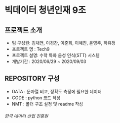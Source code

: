 # 빅데이터 청년인재 9조 

## 프로젝트 소개
* 팀 구성원: 김채연, 이경찬, 이준희, 이혜진, 윤영주, 하유정
* 프로젝트 명 : Tech9
* 프로젝트 설명: 수학 특화 음성 인식(STT) 시스템
* 개발기간 : 2020/06/29 ~ 2020/09/03

## REPOSITORY 구성
* DATA : 문자열 비교, 정확도 측정에 필요한 데이터 
* CODE : python 코드 작성
* NMT : 폴더 구조 설정 및 readme 작성


###### 한국 데이터 산업 진흥원
